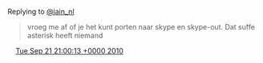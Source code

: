 Replying to [@iain\_nl](https://twitter.com/iain_nl/status/25149833850)

> vroeg me af of je het kunt porten naar skype en skype\-out\. Dat suffe asterisk heeft niemand

<img src="../../media/tweet.ico" width="12" /> [Tue Sep 21 21:00:13 +0000 2010](https://twitter.com/DromerDenker/status/25151162833)